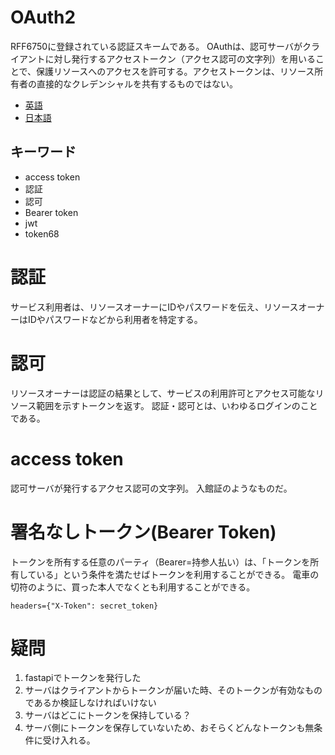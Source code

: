 # OAuth2
RFF6750に登録されている認証スキームである。
OAuthは、認可サーバがクライアントに対し発行するアクセストークン（アクセス認可の文字列）を用いることで、保護リソースへのアクセスを許可する。アクセストークンは、リソース所有者の直接的なクレデンシャルを共有するものではない。

- [英語](https://tools.ietf.org/html/rfc6750)
- [日本語](http://openid-foundation-japan.github.io/rfc6750.ja.html)

## キーワード
- access token
- 認証
- 認可
- Bearer token
- jwt
- token68

# 認証
サービス利用者は、リソースオーナーにIDやパスワードを伝え、リソースオーナーはIDやパスワードなどから利用者を特定する。

# 認可
リソースオーナーは認証の結果として、サービスの利用許可とアクセス可能なリソース範囲を示すトークンを返す。
認証・認可とは、いわゆるログインのことである。

# access token
認可サーバが発行するアクセス認可の文字列。
入館証のようなものだ。

# 署名なしトークン(Bearer Token)
トークンを所有する任意のパーティ（Bearer=持参人払い）は、「トークンを所有している」という条件を満たせばトークンを利用することができる。
電車の切符のように、買った本人でなくとも利用することができる。

```
headers={"X-Token": secret_token}
```

# 疑問
1. fastapiでトークンを発行した
2. サーバはクライアントからトークンが届いた時、そのトークンが有効なものであるか検証しなければいけない
3. サーバはどこにトークンを保持している？
4. サーバ側にトークンを保存していないため、おそらくどんなトークンも無条件に受け入れる。
